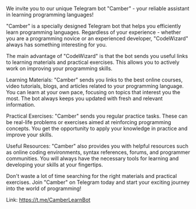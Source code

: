 We invite you to our unique Telegram bot "Camber" - your reliable assistant in learning programming languages!

"Camber" is a specially designed Telegram bot that helps you efficiently learn programming languages. Regardless of your experience - whether you are a programming novice or an experienced developer, "CodeWizard" always has something interesting for you.

The main advantage of "CodeWizard" is that the bot sends you useful links to learning materials and practical exercises. This allows you to actively work on improving your programming skills.

Learning Materials: "Camber" sends you links to the best online courses, video tutorials, blogs, and articles related to your programming language. You can learn at your own pace, focusing on topics that interest you the most. The bot always keeps you updated with fresh and relevant information.

Practical Exercises: "Camber" sends you regular practice tasks. These can be real-life problems or exercises aimed at reinforcing programming concepts. You get the opportunity to apply your knowledge in practice and improve your skills.

Useful Resources: "Camber" also provides you with helpful resources such as online coding environments, syntax references, forums, and programmer communities. You will always have the necessary tools for learning and developing your skills at your fingertips.

Don't waste a lot of time searching for the right materials and practical exercises. Join "Camber" on Telegram today and start your exciting journey into the world of programming!

Link: https://t.me/CamberLearnBot
